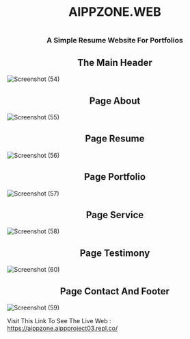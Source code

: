 <h1 align="center">AIPPZONE.WEB<h1>
<h3 align="center">A Simple Resume Website For Portfolios<h3>
  
<h2 align="center">The Main Header</h2>

![Screenshot (54)](https://github.com/AIPPproject03/aippzone.web/assets/115967151/fe18f009-170b-4081-81fe-5a21cb575ebf)

<h2 align="center">Page About</h2>
  
 ![Screenshot (55)](https://github.com/AIPPproject03/aippzone.web/assets/115967151/9307a223-50ec-4d1b-84c0-091a208373e6)

<h2 align="center">Page Resume</h2>
  
  ![Screenshot (56)](https://github.com/AIPPproject03/aippzone.web/assets/115967151/a475391a-bc3d-41cf-b148-98f5cad0ad8d)
 
<h2 align="center">Page Portfolio</h2>
  
  ![Screenshot (57)](https://github.com/AIPPproject03/aippzone.web/assets/115967151/6f0f5322-28ab-4221-bb7e-2e38967216af)

<h2 align="center">Page Service</h2>
  
  ![Screenshot (58)](https://github.com/AIPPproject03/aippzone.web/assets/115967151/16c44a3a-def7-4e58-8ea6-fe5dca189301)

<h2 align="center">Page Testimony</h2>
  
  ![Screenshot (60)](https://github.com/AIPPproject03/aippzone.web/assets/115967151/45c795cb-ace2-4004-bc90-163a4fe49e7f)

<h2 align="center">Page Contact And Footer</h2>
  
  ![Screenshot (59)](https://github.com/AIPPproject03/aippzone.web/assets/115967151/f685c75a-a244-4b61-b8f0-ca588f84dae7)

  
Visit This Link To See The Live Web : https://aippzone.aippproject03.repl.co/
